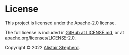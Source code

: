 # License

This project is licensed under the Apache-2.0 license.

The full license is included in [GitHub at LICENSE.md](https://github.com/Accudio/async-alpine/blob/main/accudio/async-alpine/blob/main/LICENSE.md), or at [apache.org/licenses/LICENSE-2.0](https://apache.org/licenses/LICENSE-2.0).

Copyright © 2022 [Alistair Shepherd](https://alistairshepherd.uk).
